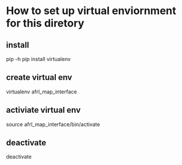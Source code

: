 # How to set up virtual enviornment for this diretory

## install 
pip -h
pip install virtualenv

## create virtual env
virtualenv afrl_map_interface

## activiate virtual env
source afrl_map_interface/bin/activate

## deactivate 
deactivate


